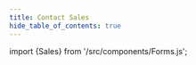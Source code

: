```yaml
---
title: Contact Sales
hide_table_of_contents: true
---
```


import {Sales} from '/src/components/Forms.js';



<Sales />
